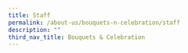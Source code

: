 ```yaml
---
title: Staff
permalink: /about-us/bouquets-n-celebration/staff
description: ""
third_nav_title: Bouquets & Celebration
---
```

